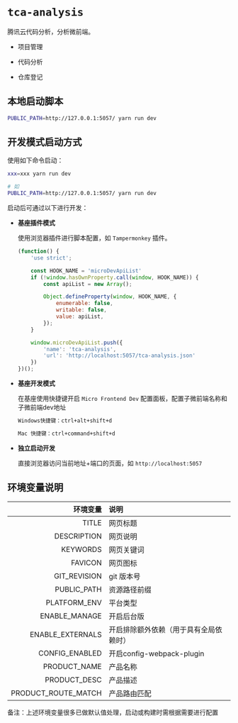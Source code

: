 # `tca-analysis`

腾讯云代码分析，分析微前端。

- 项目管理

- 代码分析

- 仓库登记

## 本地启动脚本

```bash
PUBLIC_PATH=http://127.0.0.1:5057/ yarn run dev
```

## 开发模式启动方式

使用如下命令启动：

  ```bash
  xxx=xxx yarn run dev

  # 如
  PUBLIC_PATH=http://127.0.0.1:5057/ yarn run dev
  ```

启动后可通过以下进行开发：

- **基座插件模式**
  
  使用浏览器插件进行脚本配置，如 `Tampermonkey` 插件。

  ```js
  (function() {
      'use strict';

      const HOOK_NAME = 'microDevApiList'
      if (!window.hasOwnProperty.call(window, HOOK_NAME)) {
          const apiList = new Array();

          Object.defineProperty(window, HOOK_NAME, {
              enumerable: false,
              writable: false,
              value: apiList,
          });
      }

      window.microDevApiList.push({
          'name': 'tca-analysis',
          'url': 'http://localhost:5057/tca-analysis.json'
      })
  })();
  ```

- **基座开发模式**

  在基座使用快捷键开启 `Micro Frontend Dev` 配置面板，配置子微前端名称和子微前端dev地址

  ```txt
  Windows快捷键：ctrl+alt+shift+d

  Mac 快捷键：ctrl+command+shift+d
  ```

- **独立启动开发**

  直接浏览器访问当前地址+端口的页面，如 `http://localhost:5057`

## 环境变量说明

|                       环境变量 | 说明                                   |
| -----------------------------: | :------------------------------------- |
|                          TITLE | 网页标题                               |
|                    DESCRIPTION | 网页说明                               |
|                       KEYWORDS | 网页关键词                             |
|                        FAVICON | 网页图标                               |
|                   GIT_REVISION | git 版本号                             |
|                    PUBLIC_PATH | 资源路径前缀     |
|                   PLATFORM_ENV | 平台类型                      |
|                  ENABLE_MANAGE | 开启后台版                      |
|               ENABLE_EXTERNALS | 开启排除额外依赖（用于具有全局依赖时）           |
|                 CONFIG_ENABLED | 开启config-webpack-plugin              |
|                   PRODUCT_NAME | 产品名称                      |
|                   PRODUCT_DESC | 产品描述                      |
|            PRODUCT_ROUTE_MATCH | 产品路由匹配                      |

备注：上述环境变量很多已做默认值处理，启动或构建时需根据需要进行配置
